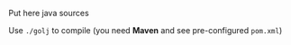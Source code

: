Put here java sources

Use `./golj` to compile (you need **Maven** and see pre-configured `pom.xml`)